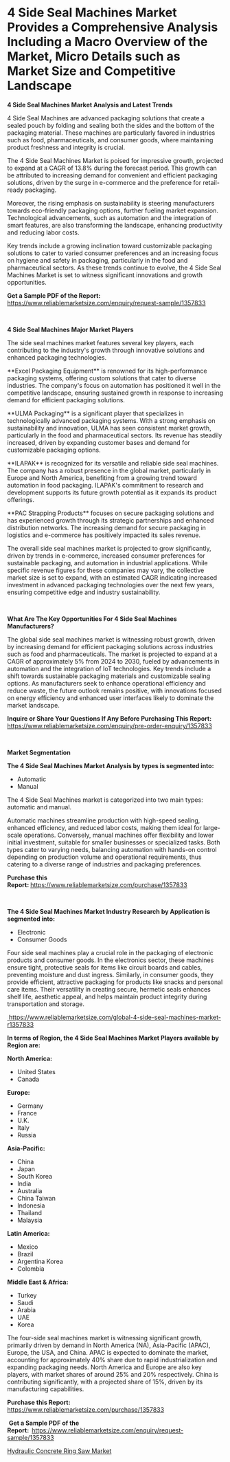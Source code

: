 <p><h1>4 Side Seal Machines Market Provides a Comprehensive Analysis Including a Macro Overview of the Market, Micro Details such as Market Size and Competitive Landscape</h1></p><p><strong>4 Side Seal Machines Market Analysis and Latest Trends</strong></p>
<p><p>4 Side Seal Machines are advanced packaging solutions that create a sealed pouch by folding and sealing both the sides and the bottom of the packaging material. These machines are particularly favored in industries such as food, pharmaceuticals, and consumer goods, where maintaining product freshness and integrity is crucial. </p><p>The 4 Side Seal Machines Market is poised for impressive growth, projected to expand at a CAGR of 13.8% during the forecast period. This growth can be attributed to increasing demand for convenient and efficient packaging solutions, driven by the surge in e-commerce and the preference for retail-ready packaging. </p><p>Moreover, the rising emphasis on sustainability is steering manufacturers towards eco-friendly packaging options, further fueling market expansion. Technological advancements, such as automation and the integration of smart features, are also transforming the landscape, enhancing productivity and reducing labor costs. </p><p>Key trends include a growing inclination toward customizable packaging solutions to cater to varied consumer preferences and an increasing focus on hygiene and safety in packaging, particularly in the food and pharmaceutical sectors. As these trends continue to evolve, the 4 Side Seal Machines Market is set to witness significant innovations and growth opportunities.</p></p>
<p><strong>Get a Sample PDF of the Report:&nbsp;</strong> <a href="https://www.reliablemarketsize.com/enquiry/request-sample/1357833?utm_campaign=2955&utm_medium=2&utm_source=Github&utm_content=ia&utm_term=11042025&utm_id=4-side-seal-machines">https://www.reliablemarketsize.com/enquiry/request-sample/1357833</a></p>
<p>&nbsp;</p>
<p><strong>4 Side Seal Machines Major Market Players</strong></p>
<p><p>The side seal machines market features several key players, each contributing to the industry's growth through innovative solutions and enhanced packaging technologies. </p><p>**Excel Packaging Equipment** is renowned for its high-performance packaging systems, offering custom solutions that cater to diverse industries. The company's focus on automation has positioned it well in the competitive landscape, ensuring sustained growth in response to increasing demand for efficient packaging solutions.</p><p>**ULMA Packaging** is a significant player that specializes in technologically advanced packaging systems. With a strong emphasis on sustainability and innovation, ULMA has seen consistent market growth, particularly in the food and pharmaceutical sectors. Its revenue has steadily increased, driven by expanding customer bases and demand for customizable packaging options.</p><p>**ILAPAK** is recognized for its versatile and reliable side seal machines. The company has a robust presence in the global market, particularly in Europe and North America, benefiting from a growing trend toward automation in food packaging. ILAPAK's commitment to research and development supports its future growth potential as it expands its product offerings.</p><p>**PAC Strapping Products** focuses on secure packaging solutions and has experienced growth through its strategic partnerships and enhanced distribution networks. The increasing demand for secure packaging in logistics and e-commerce has positively impacted its sales revenue.</p><p>The overall side seal machines market is projected to grow significantly, driven by trends in e-commerce, increased consumer preferences for sustainable packaging, and automation in industrial applications. While specific revenue figures for these companies may vary, the collective market size is set to expand, with an estimated CAGR indicating increased investment in advanced packaging technologies over the next few years, ensuring competitive edge and industry sustainability.</p></p>
<p>&nbsp;</p>
<p><strong>What Are The Key Opportunities For 4 Side Seal Machines Manufacturers?</strong></p>
<p><p>The global side seal machines market is witnessing robust growth, driven by increasing demand for efficient packaging solutions across industries such as food and pharmaceuticals. The market is projected to expand at a CAGR of approximately 5% from 2024 to 2030, fueled by advancements in automation and the integration of IoT technologies. Key trends include a shift towards sustainable packaging materials and customizable sealing options. As manufacturers seek to enhance operational efficiency and reduce waste, the future outlook remains positive, with innovations focused on energy efficiency and enhanced user interfaces likely to dominate the market landscape.</p></p>
<p><strong>Inquire or Share Your Questions If Any Before Purchasing This Report:</strong> <a href="https://www.reliablemarketsize.com/enquiry/pre-order-enquiry/1357833?utm_campaign=2955&utm_medium=2&utm_source=Github&utm_content=ia&utm_term=11042025&utm_id=4-side-seal-machines">https://www.reliablemarketsize.com/enquiry/pre-order-enquiry/1357833</a></p>
<p>&nbsp;</p>
<p><strong>Market Segmentation</strong></p>
<p><strong>The 4 Side Seal Machines Market Analysis by types is segmented into:</strong></p>
<p><ul><li>Automatic</li><li>Manual</li></ul></p>
<p><p>The 4 Side Seal Machines market is categorized into two main types: automatic and manual. </p><p>Automatic machines streamline production with high-speed sealing, enhanced efficiency, and reduced labor costs, making them ideal for large-scale operations. Conversely, manual machines offer flexibility and lower initial investment, suitable for smaller businesses or specialized tasks. Both types cater to varying needs, balancing automation with hands-on control depending on production volume and operational requirements, thus catering to a diverse range of industries and packaging preferences.</p></p>
<p><strong>Purchase this Report:&nbsp;</strong><a href="https://www.reliablemarketsize.com/purchase/1357833?utm_campaign=2955&utm_medium=2&utm_source=Github&utm_content=ia&utm_term=11042025&utm_id=4-side-seal-machines">https://www.reliablemarketsize.com/purchase/1357833</a></p>
<p>&nbsp;</p>
<p><strong>The 4 Side Seal Machines Market Industry Research by Application is segmented into:</strong></p>
<p><ul><li>Electronic</li><li>Consumer Goods</li></ul></p>
<p><p>Four side seal machines play a crucial role in the packaging of electronic products and consumer goods. In the electronics sector, these machines ensure tight, protective seals for items like circuit boards and cables, preventing moisture and dust ingress. Similarly, in consumer goods, they provide efficient, attractive packaging for products like snacks and personal care items. Their versatility in creating secure, hermetic seals enhances shelf life, aesthetic appeal, and helps maintain product integrity during transportation and storage.</p></p>
<p><a href="https://www.reliablemarketsize.com/global-4-side-seal-machines-market-r1357833?utm_campaign=2955&utm_medium=2&utm_source=Github&utm_content=ia&utm_term=11042025&utm_id=4-side-seal-machines">&nbsp;https://www.reliablemarketsize.com/global-4-side-seal-machines-market-r1357833</a></p>
<p><strong>In terms of Region, the 4 Side Seal Machines Market Players available by Region are:</strong></p>
<p>
    <p> <strong> North America: </strong>
        <ul>
            <li>United States</li>
            <li>Canada</li>
        </ul>
        </p> 
    <p> <strong> Europe: </strong>
        <ul>
            <li>Germany</li>
            <li>France</li>
            <li>U.K.</li>
            <li>Italy</li>
            <li>Russia</li>
        </ul>
        </p> 
    <p> <strong> Asia-Pacific: </strong>
        <ul>
            <li>China</li>
            <li>Japan</li>
            <li>South Korea</li>
            <li>India</li>
            <li>Australia</li>
            <li>China Taiwan</li>
            <li>Indonesia</li>
            <li>Thailand</li>
            <li>Malaysia</li>
        </ul>
        </p> 
    <p> <strong> Latin America: </strong>
        <ul>
            <li>Mexico</li>
            <li>Brazil</li>
            <li>Argentina Korea</li>
            <li>Colombia</li>
        </ul>
        </p> 
    <p> <strong> Middle East & Africa: </strong>
        <ul>
            <li>Turkey</li>
            <li>Saudi</li>
            <li>Arabia</li>
            <li>UAE</li>
            <li>Korea</li>
        </ul>
    </p>
    </p>
<p><p>The four-side seal machines market is witnessing significant growth, primarily driven by demand in North America (NA), Asia-Pacific (APAC), Europe, the USA, and China. APAC is expected to dominate the market, accounting for approximately 40% share due to rapid industrialization and expanding packaging needs. North America and Europe are also key players, with market shares of around 25% and 20% respectively. China is contributing significantly, with a projected share of 15%, driven by its manufacturing capabilities.</p></p>
<p><strong>Purchase this Report: </strong><a href="https://www.reliablemarketsize.com/purchase/1357833?utm_campaign=2955&utm_medium=2&utm_source=Github&utm_content=ia&utm_term=11042025&utm_id=4-side-seal-machines">https://www.reliablemarketsize.com/purchase/1357833</a></p>
<p>&nbsp;<strong>Get a Sample PDF of the Report:&nbsp;&nbsp;</strong><a href="https://www.reliablemarketsize.com/enquiry/request-sample/1357833?utm_campaign=2955&utm_medium=2&utm_source=Github&utm_content=ia&utm_term=11042025&utm_id=4-side-seal-machines">https://www.reliablemarketsize.com/enquiry/request-sample/1357833</a></p>
<p><strong></strong></p>
<p><p><a href="https://github.com/sherikacas30/Market-Research-Report-List-1/blob/main/hydraulic-concrete-ring-saw-market.md?utm_campaign=2955&utm_medium=2&utm_source=Github&utm_content=ia&utm_term=11042025&utm_id=4-side-seal-machines">Hydraulic Concrete Ring Saw Market</a></p></p>